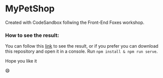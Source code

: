 # MyPetShop

Created with CodeSandbox follwing the Front-End Foxes workshop. 

### How to see the result:

You can follow this [link](https://mypetshopvue.netlify.app/#/) to see the result, or if you prefer you can download this repository and open it in a console. Run `npm install & npm run serve`.

Hope you like it  

:smile:

